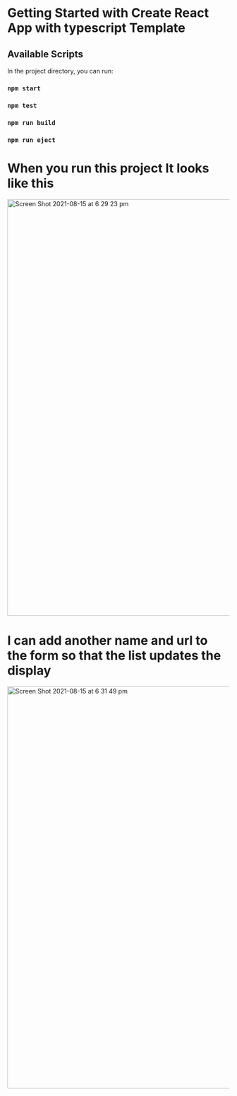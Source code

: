 # Getting Started with Create React App with typescript Template
## Available Scripts

In the project directory, you can run:

### `npm start`

### `npm test`

### `npm run build`

### `npm run eject`

# When you run this project It looks like this
<img width="944" alt="Screen Shot 2021-08-15 at 6 29 23 pm" src="https://user-images.githubusercontent.com/32878578/129472232-c7638a35-3e0d-4007-b2c1-d342c86dc079.png">

# I can add another name and url to the form so that the list updates the display
<img width="911" alt="Screen Shot 2021-08-15 at 6 31 49 pm" src="https://user-images.githubusercontent.com/32878578/129472314-4b8aa306-4bb7-45c4-9c3c-869dd1a37998.png">


